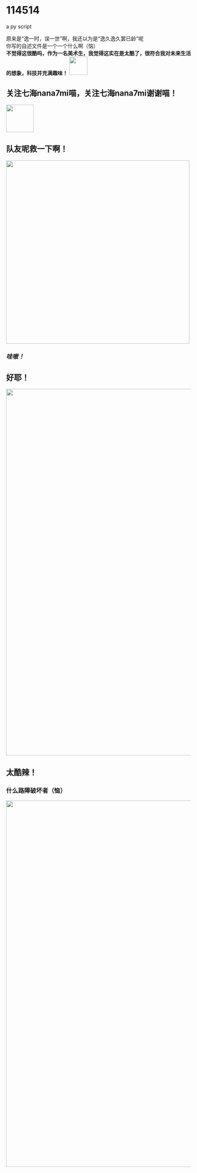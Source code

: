 # 114514
a py script 

原来是“逸一时，误一世”啊，我还以为是“逸久逸久罢已龄”呢<br>你写的自述文件是一个一个什么啊（恼）<br>
**不觉得这很酷吗，作为一名美术生，我觉得这实在是太酷了，很符合我对未来生活的想象，科技并充满趣味！**
<img src="https://github.com/A350winglets/114514/assets/129929614/c1ca786a-b54c-4af9-9264-a5b8949db000" width="50"/>

## 关注七海nana7mi喵，关注七海nana7mi谢谢喵！
<img src="https://user-images.githubusercontent.com/129929614/235296205-e71dc76e-a7d3-4e8f-9c92-d77553847423.png" width="75"/> 

## 队友呢救一下啊！
<img src="https://github.com/A350winglets/114514/assets/129929614/69476ed2-c6ed-45c1-871b-3f0912cc6ade" width="500"/> <br>
### ***哇嗷！***

## 好耶！
<img src="https://github.com/A350winglets/114514/assets/129929614/8bac6cd4-54b0-4514-a033-5842d2f0bb6f" width="1000"/>

## 太酷辣！
### 什么路障破坏者（恼）
<img src="https://github.com/A350winglets/114514/assets/129929614/9b0a5539-3dfa-46b7-aba8-36b08a213439" width="1000"/>
